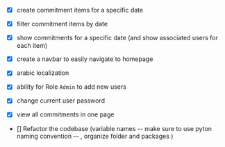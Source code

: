 - [x] create commitment items for a specific date
- [x] filter commitment items by date 
- [x] show commitments for a specific date (and show associated users for each item)
- [x] create a navbar to easily navigate to homepage
- [x] arabic localization

- [x] ability for Role `Admin` to add new users
- [x] change current user password
- [x] view all commitments in one page

- [] Refactor the codebase (variable names -- make sure to use pyton naming convention -- , organize folder and packages )